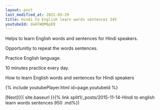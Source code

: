 ```yaml
---
layout: post
last_modified_at: 2021-03-29
title: Hindi to English learn words sentences 345 
youtubeId: duHlWQM6pE0
---
```

 
 
Helps to learn English words and sentences for Hindi speakers.

Opportunitiy to repeat the words sentences. 

Practice English language. 
 
10 minutes practice every day. 
 
How to learn English words and sentences for Hindi speakers 
 
{% include youtubePlayer.html id=page.youtubeId %}
 
 
[Next]({{ site.baseurl }}{% link  split1/_posts/2015-11-14-Hindi to english learn words sentences 950 .md%})
 
